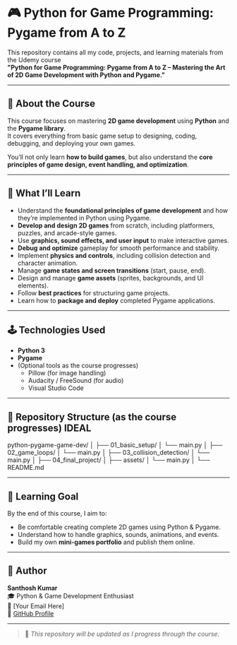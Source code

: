
# 🎮 Python for Game Programming: Pygame from A to Z

This repository contains all my code, projects, and learning materials from the Udemy course  
**"Python for Game Programming: Pygame from A to Z – Mastering the Art of 2D Game Development with Python and Pygame."**

---

## 🚀 About the Course
This course focuses on mastering **2D game development** using **Python** and the **Pygame library**.  
It covers everything from basic game setup to designing, coding, debugging, and deploying your own games.

You’ll not only learn **how to build games**, but also understand the **core principles of game design, event handling, and optimization**.

---

## 🧠 What I’ll Learn
- Understand the **foundational principles of game development** and how they’re implemented in Python using Pygame.  
- **Develop and design 2D games** from scratch, including platformers, puzzles, and arcade-style games.  
- Use **graphics, sound effects, and user input** to make interactive games.  
- **Debug and optimize** gameplay for smooth performance and stability.  
- Implement **physics and controls**, including collision detection and character animation.  
- Manage **game states and screen transitions** (start, pause, end).  
- Design and manage **game assets** (sprites, backgrounds, and UI elements).  
- Follow **best practices** for structuring game projects.  
- Learn how to **package and deploy** completed Pygame applications.

---

## 🕹️ Technologies Used
- **Python 3**
- **Pygame**
- (Optional tools as the course progresses)
  - Pillow (for image handling)
  - Audacity / FreeSound (for audio)
  - Visual Studio Code

---

## 📁 Repository Structure (as the course progresses) IDEAL
python-pygame-game-dev/
│
├── 01_basic_setup/
│ └── main.py
│
├── 02_game_loops/
│ └── main.py
│
├── 03_collision_detection/
│ └── main.py
│
├── 04_final_project/
│ ├── assets/
│ └── main.py
│
└── README.md


---

## 🧩 Learning Goal
By the end of this course, I aim to:
- Be comfortable creating complete 2D games using Python & Pygame.
- Understand how to handle graphics, sounds, animations, and events.
- Build my own **mini-games portfolio** and publish them online.

---

## 🏁 Author
**Santhosh Kumar**  
🎓 Python & Game Development Enthusiast  
📧 [Your Email Here]  
🔗 [GitHub Profile](https://github.com/Santhosh-Kumar-2004)

---

> 🧡 *This repository will be updated as I progress through the course.*
